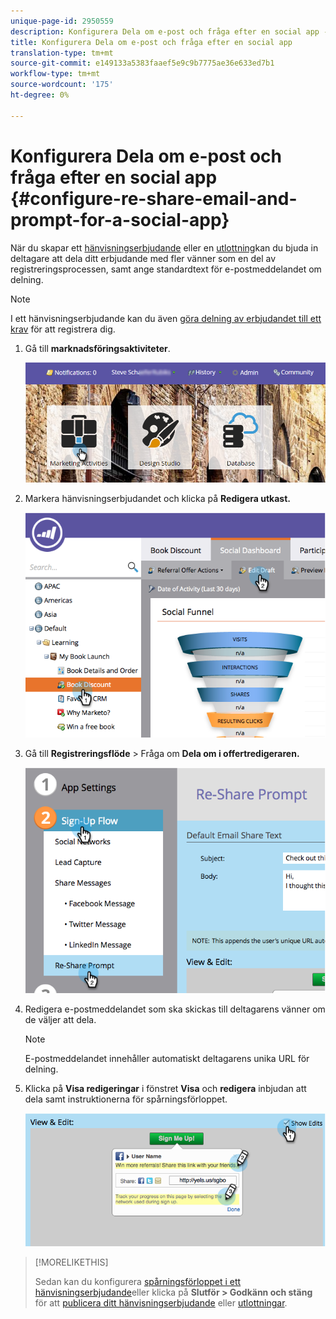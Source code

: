 ```yaml
---
unique-page-id: 2950559
description: Konfigurera Dela om e-post och fråga efter en social app - Marketo Docs - Produktdokumentation
title: Konfigurera Dela om e-post och fråga efter en social app
translation-type: tm+mt
source-git-commit: e149133a5383faaef5e9c9b7775ae36e633ed7b1
workflow-type: tm+mt
source-wordcount: '175'
ht-degree: 0%

---
```



# Konfigurera Dela om e-post och fråga efter en social app {#configure-re-share-email-and-prompt-for-a-social-app}

När du skapar ett [hänvisningserbjudande](../../../../product-docs/demand-generation/social/referral-offers/create-a-referral-offer.md) eller en [utlottning](../../../../product-docs/demand-generation/social/sweepstakes/create-sweepstakes.md)kan du bjuda in deltagare att dela ditt erbjudande med fler vänner som en del av registreringsprocessen, samt ange standardtext för e-postmeddelandet om delning.

>[!NOTE]
>
>I ett hänvisningserbjudande kan du även [göra delning av erbjudandet till ett krav](../../../../product-docs/demand-generation/social/social-functions/set-social-share-requirement.md) för att registrera dig.

1. Gå till **marknadsföringsaktiviteter**.

   ![](assets/login-marketing-activities-3.png)

1. Markera hänvisningserbjudandet och klicka på **Redigera utkast.**

   ![](assets/image2014-9-22-11-3a6-3a56.png)

1. Gå till **Registreringsflöde** > Fråga om **Dela om i offertredigeraren.**

   ![](assets/image2014-9-22-11-3a7-3a9.png)

1. Redigera e-postmeddelandet som ska skickas till deltagarens vänner om de väljer att dela.

   >[!NOTE]
   >
   >E-postmeddelandet innehåller automatiskt deltagarens unika URL för delning.

1. Klicka på **Visa redigeringar** i fönstret **Visa** och **redigera** inbjudan att dela samt instruktionerna för spårningsförloppet.

   ![](assets/image2014-9-22-11-3a7-3a49.png)

>[!MORELIKETHIS]
>
>Sedan kan du konfigurera [spårningsförloppet i ett hänvisningserbjudande](configure-track-progress-flow-for-a-referral-offer.md)eller klicka på **Slutför > Godkänn och stäng** för att [publicera ditt hänvisningserbjudande](../../../../product-docs/demand-generation/social/referral-offers/publish-a-referral-offer.md) eller [utlottningar](../../../../product-docs/demand-generation/social/sweepstakes/create-sweepstakes.md).

